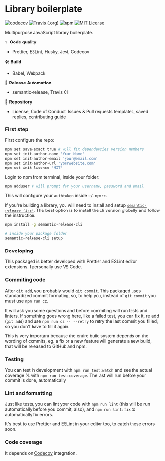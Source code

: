 # Library boilerplate

<p>
  <a href="https://codecov.io/gh/estevanmaito/library-boilerplate"><img src="https://codecov.io/gh/estevanmaito/library-boilerplate/branch/master/graph/badge.svg" alt="codecov" /></a>
  <a href="https://travis-ci.com/github/estevanmaito/library-boilerplate"><img src="https://img.shields.io/travis/estevanmaito/library-boilerplate" alt="Travis (.org)" /></a>
  <a href="https://www.npmjs.com/package/mylibrary-boilerplate"><img src="https://img.shields.io/npm/v/mylibrary-boilerplate" alt="npm" /></a>
  <a href="https://github.com/estevanmaito/library-boilerplate/blob/master/LICENSE"><img src="https://img.shields.io/github/license/estevanmaito/library-boilerplate" alt="MIT License" /></a>
</p>

Multipurpose JavaScript library boilerplate.

✨ **Code quality**

- Prettier, ESLint, Husky, Jest, Codecov

🛠 **Build**

- Babel, Webpack

🤖 **Release Automation**

- semantic-release, Travis CI

📂 **Repository**

- License, Code of Conduct, Issues & Pull requests templates, saved replies, contributing guide

### First step

First configure the repo:

```sh
npm set save-exact true # will fix dependencies version numbers
npm set init-author-name 'Your Name'
npm set init-author-email 'your@email.com'
npm set init-author-url 'yourwebsite.com'
npm set init-license 'MIT'
```

Login to npm from terminal, inside your folder:

```sh
npm adduser # will prompt for your username, password and email
```

This will configure your `authtoken` inside `~/.npmrc`.

If you're building a library, you will need to install and setup [`semantic-release first`](https://github.com/semantic-release/semantic-release/blob/master/docs/usage/getting-started.md#getting-started). The best option is to install the cli version globally and follow the instruction.

```sh
npm install -g semantic-release-cli

# inside your package folder
semantic-release-cli setup
```

### Developing

This packaged is better developed with Prettier and ESLint editor extensions. I personally use VS Code.

### Commiting code

After `git add`, you probably would `git commit`. This packaged uses standardized commit formating, so, to help you, instead of `git commit` you must use `npm run cz`.

It will ask you some questions and before commiting will run tests and linters. If something goes wrong here, like a failed test, you can fix it, re add (`git add`) and use `npm run cz -- --retry` to retry the last commit you filled, so you don't have to fill it again.

This is very important because the entire build system depends on the wording of commits, eg. a fix or a new feature will generate a new build, that will be released to GitHub and npm.

### Testing

You can test in development with `npm run test:watch` and see the actual coverage % with `npm run test:coverage`. The last will run before your commit is done, automatically

### Lint and formatting

Just like tests, you can lint your code with `npm run lint` (this will be run automatically before you commit, also), and `npm run lint:fix` to automatically fix errors.

It's best to use Prettier and ESLint in your editor too, to catch these errors soon.

### Code coverage

It depends on [Codecov](https://codecov.io/) integration.

